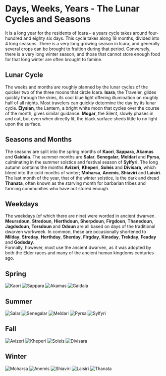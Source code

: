 # Days, Weeks, Years - The Lunar Cycles and Seasons

It is a long year for the residents of Icara – a years cycle takes around four-hundred and eighty six days. 
This cycle takes along 18 months, divided into 4 long seasons. There is a very long growing season in Icara, and generally several crops can be brought to fruition during that period. 
Conversely, there is a very long winter season, and those that cannot store enough food for that long winter are often brought to famine.

## Lunar Cycle

The weeks and months are roughly planned by the lunar cycles of the quicker two of the three moons that circle Icara. 
**Isara**, the Traveler, glides quickly through the skies, its cool blue light offering illumination on roughly half of all nights. 
Most travelers can quickly determine the day by its lunar cycle. 
**Elysian**, the Lantern, a bright white moon that cycles over the course of the month, gives similar guidance. 
**Mogar**, the Silent, slowly phases in and out, but even when directly lit, the black surface sheds little to no light upon the surface.

## Seasons and Months

The seasons are split into the spring months of **Kaori**, **Sappara**, **Akamas** and **Gaidala**. 
The summer months are **Salar**, **Senegalar**, **Meldari** and **Pyrsa**, culminating in the summer solstice and festival season of **Sylfyri**. 
The long autumn contains the months **Avizeri**, **Kheperi**, **Soleis** and **Divisara**, 
which bleed into the cold months of winter; **Moharsa**, **Anemis**, **Shiaviri** and **Laisiri**. 
The last month of the year, that of the winter solstice, is the dark and dread **Thanata**, often known as the starving month for barbarian tribes and farming communities who have not stored enough.

## Weekdays

The weekdays (of which there are nine) were worded in ancient dwarven. **Meursdoun**, **Stredoun**, **Hierthdoun**, **Sherpdoun**, **Firgdoun**, **Thanedoun**, **Jagdsdoun**, **Torsdoun** and **Odoun** are all based on days of the traditional dwarven workweek. 
In common, these are occasionally shortened to **Milday**, **Streday**, **Herthday**, **Sherday**, **Firgday**, **Kinsday**, **Trekday**, **Feaday** and **Godsday**.  
Formally, however, most use the ancient dwarven, as it was adopted by both the Elder races and many of the ancient human kingdoms centuries ago.

## Spring

![Kaori](../../mdImage/calendarImage/DaysWeeksYears-Month1.png)
![Sappara](../../mdImage/calendarImage/DaysWeeksYears-Month2.png)
![Akamas](../../mdImage/calendarImage/DaysWeeksYears-Month3.png)
![Gaidala](../../mdImage/calendarImage/DaysWeeksYears-Month4.png)

## Summer

![Salar](../../mdImage/calendarImage/DaysWeeksYears-Month5.png)
![Senegalar](../../mdImage/calendarImage/DaysWeeksYears-Month6.png)
![Meldari](../../mdImage/calendarImage/DaysWeeksYears-Month7.png)
![Pyrsa](../../mdImage/calendarImage/DaysWeeksYears-Month9.png)
![Sylfyri](../../mdImage/calendarImage/DaysWeeksYears-Month10.png)

## Fall

![Avizeri](../../mdImage/calendarImage/DaysWeeksYears-Month11.png)
![Kheperi](../../mdImage/calendarImage/DaysWeeksYears-Month12.png)
![Soleis](../../mdImage/calendarImage/DaysWeeksYears-Month13.png)
![Divisara](../../mdImage/calendarImage/DaysWeeksYears-Month14.png)

## Winter

![Moharsa](../../mdImage/calendarImage/DaysWeeksYears-Month15.png)
![Anemis](../../mdImage/calendarImage/DaysWeeksYears-Month16.png)
![Shiaviri](../../mdImage/calendarImage/DaysWeeksYears-Month17.png)
![Laisiri](../../mdImage/calendarImage/DaysWeeksYears-Month18.png)
![Thanata](../../mdImage/calendarImage/DaysWeeksYears-Month20.png)
